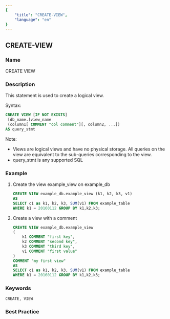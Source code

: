 ```yaml
---
{
    "title": "CREATE-VIEW",
    "language": "en"
}
---
```


## CREATE-VIEW

### Name

CREATE VIEW

### Description

This statement is used to create a logical view.

Syntax:

```sql
CREATE VIEW [IF NOT EXISTS]
 [db_name.]view_name
 (column1[ COMMENT "col comment"][, column2, ...])
AS query_stmt
````


Note:

- Views are logical views and have no physical storage. All queries on the view are equivalent to the sub-queries corresponding to the view.
- query_stmt is any supported SQL

### Example

1. Create the view example_view on example_db

    ```sql
    CREATE VIEW example_db.example_view (k1, k2, k3, v1)
    AS
    SELECT c1 as k1, k2, k3, SUM(v1) FROM example_table
    WHERE k1 = 20160112 GROUP BY k1,k2,k3;
    ````
    
2. Create a view with a comment

    ```sql
    CREATE VIEW example_db.example_view
    (
        k1 COMMENT "first key",
        k2 COMMENT "second key",
        k3 COMMENT "third key",
        v1 COMMENT "first value"
    )
    COMMENT "my first view"
    AS
    SELECT c1 as k1, k2, k3, SUM(v1) FROM example_table
    WHERE k1 = 20160112 GROUP BY k1,k2,k3;
    ````

### Keywords

    CREATE, VIEW

### Best Practice
